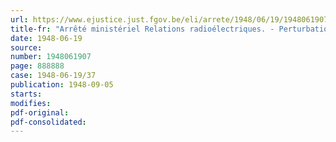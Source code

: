 ```yaml
---
url: https://www.ejustice.just.fgov.be/eli/arrete/1948/06/19/1948061907/justel
title-fr: "Arrêté ministériel Relations radioélectriques. - Perturbations parasitaires"
date: 1948-06-19
source:
number: 1948061907
page: 888888
case: 1948-06-19/37
publication: 1948-09-05
starts:
modifies:
pdf-original:
pdf-consolidated:
---
```


